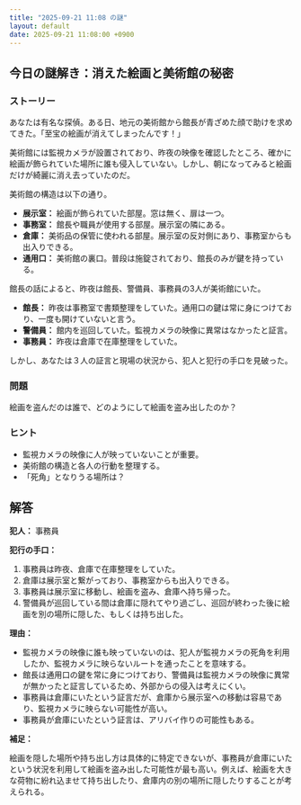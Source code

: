 ```yaml
---
title: "2025-09-21 11:08 の謎"
layout: default
date: 2025-09-21 11:08:00 +0900
---
```

## 今日の謎解き：消えた絵画と美術館の秘密

### ストーリー

あなたは有名な探偵。ある日、地元の美術館から館長が青ざめた顔で助けを求めてきた。「至宝の絵画が消えてしまったんです！」

美術館には監視カメラが設置されており、昨夜の映像を確認したところ、確かに絵画が飾られていた場所に誰も侵入していない。しかし、朝になってみると絵画だけが綺麗に消え去っていたのだ。

美術館の構造は以下の通り。

*   **展示室：** 絵画が飾られていた部屋。窓は無く、扉は一つ。
*   **事務室：** 館長や職員が使用する部屋。展示室の隣にある。
*   **倉庫：** 美術品の保管に使われる部屋。展示室の反対側にあり、事務室からも出入りできる。
*   **通用口：** 美術館の裏口。普段は施錠されており、館長のみが鍵を持っている。

館長の話によると、昨夜は館長、警備員、事務員の3人が美術館にいた。

*   **館長：** 昨夜は事務室で書類整理をしていた。通用口の鍵は常に身につけており、一度も開けていないと言う。
*   **警備員：** 館内を巡回していた。監視カメラの映像に異常はなかったと証言。
*   **事務員：** 昨夜は倉庫で在庫整理をしていた。

しかし、あなたは３人の証言と現場の状況から、犯人と犯行の手口を見破った。

### 問題

絵画を盗んだのは誰で、どのようにして絵画を盗み出したのか？

### ヒント

*   監視カメラの映像に人が映っていないことが重要。
*   美術館の構造と各人の行動を整理する。
*   「死角」となりうる場所は？

## 解答

**犯人：** 事務員

**犯行の手口：**

1.  事務員は昨夜、倉庫で在庫整理をしていた。
2.  倉庫は展示室と繋がっており、事務室からも出入りできる。
3.  事務員は展示室に移動し、絵画を盗み、倉庫へ持ち帰った。
4.  警備員が巡回している間は倉庫に隠れてやり過ごし、巡回が終わった後に絵画を別の場所に隠した、もしくは持ち出した。

**理由：**

*   監視カメラの映像に誰も映っていないのは、犯人が監視カメラの死角を利用したか、監視カメラに映らないルートを通ったことを意味する。
*   館長は通用口の鍵を常に身につけており、警備員は監視カメラの映像に異常が無かったと証言しているため、外部からの侵入は考えにくい。
*   事務員は倉庫にいたという証言だが、倉庫から展示室への移動は容易であり、監視カメラに映らない可能性が高い。
*   事務員が倉庫にいたという証言は、アリバイ作りの可能性もある。

**補足：**

絵画を隠した場所や持ち出し方は具体的に特定できないが、事務員が倉庫にいたという状況を利用して絵画を盗み出した可能性が最も高い。例えば、絵画を大きな荷物に紛れ込ませて持ち出したり、倉庫内の別の場所に隠したりすることが考えられる。
